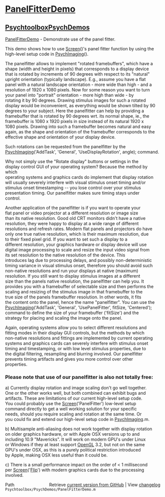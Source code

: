 # [PanelFitterDemo](PanelFitterDemo)
## [Psychtoolbox](Psychtoolbox)[PsychDemos](PsychDemos)

[PanelFitterDemo](PanelFitterDemo) - Demonstrate use of the panel fitter.  
  
This demo shows how to use [Screen](Screen)()'s panel fitter function by using the  
high-level setup code in [PsychImaging](PsychImaging)().  
  
The panelfitter allows to implement "rotated framebuffers", which have a  
shape (width and height in pixels) that corresponds to a display device  
that is rotated by increments of 90 degrees with respect to its "natural"  
upright orientation (typically landscape). E.g., assume you have a flat  
panel with a natural landscape orientation - more wide than high - and a  
resolution of 1920 x 1080 pixels. Now for some reason you want to turn  
your panel into "portrait" orientation - more high than wide - by  
rotating it by 90 degrees. Drawing stimulus images for such a rotated  
display would be inconvenient, as everything would be shown tilted by 90  
degrees to your subject. Here the panelfitter can help by providing a  
framebuffer that is rotated by 90 degrees wrt. its normal shape, ie., the  
framebuffer is 1080 x 1920 pixels in size instead of its natural 1920 x  
1080 pixels. Drawing into such a framebuffer becomes natural and easy  
again, as the shape and orientation of the framebuffer corresponds to the  
effective shape and orientation of your display device.  
  
Such rotations can be requested from the panelfitter by the  
[PsychImaging](PsychImaging)('AddTask', 'General', 'UseDisplayRotation', angle); command.  
  
Why not simply use the "Rotate display" buttons or settings in the  
display control GUI of your operating system? Because the method by which  
operating systems and graphics cards do implement that display rotation  
will usually severely interfere with visual stimulus onset timing and/or  
stimulus onset timestamping -- you lose control over your stimulus  
presentation timing. Our panelfitter makes sure timing stays under  
control.  
  
Another application of the panelfitter is if you want to operate your  
flat panel or video projector at a different resolution or image size  
than its native resolution. Good old CRT monitors didn't have a native  
resolution, they were happy to display at a wide range of different  
resolutions and refresh rates. Modern flat panels and projectors do have  
only one true native resolution, which is their maximum resolution, due  
to their fixed pixel grid. If you want to set such a display to a  
different resolution, your graphics hardware or display device will use  
digital image processing to scale and resize the input video signal from  
its set resolution to the native resolution of the device. This  
introduces lag due to processing delays, and possibly non-deterministic  
timing variance in visual stimulus onset, therefore you should avoid such  
non-native resolutions and run your displays at native (maximum)  
resolution. If you still want to display stimulus images at a different  
size than the panels native resolution, the panelfitter can help you. It  
provides you with a framebuffer of selectable size and then performs the  
scaling and resizing of the stimulus image in that framebuffer to the  
true size of the panels framebuffer resolution. In other words, it fits  
the content onto the panel, hence the name "panelfitter". You can use the  
[PsychImaging](PsychImaging)('AddTask', 'General', 'UsePanelFitter', fitSize, 'Centered');  
command to define the size of your framebuffer ('fitSize') and the  
strategy for placing and scaling the image onto the panel.  
  
Again, operating systems allow you to select different resolutions and  
fitting modes in their display GUI controls, but the methods by which  
non-native resolutions and fittings are implemented by current operating  
systems and graphics cards can severely interfere with stimulus onset  
timing and timestamping, or with low level stimulus properties, due to  
the digital filtering, resampling and blurring involved. Our panelfitter  
prevents timing artifacts and gives you more control over other  
properties.  
  
### Please note that use of our panelfitter is also not totally free:  
  
a) Currently display rotation and image scaling don't go well together.  
   One or the other works well, but both combined can exhibit bugs and  
   artifacts. These are limitations of our current high-level setup code.  
   You could probably use the [Screen](Screen)('PanelFitter') low-level setup  
   command directly to get a well working solution for your specific  
   needs, should you require scaling and rotation at the same time. Or  
   you could fix and extend our high-level setup code in [PsychImaging](PsychImaging).m.  
  
b) Multisample anti-aliasing does not work together with display rotation  
   on older graphics hardware, or with Apple OSX versions up to and  
   including 10.9 "Mavericks". It will work on modern GPU's under Linux  
   or Windows if they at least support [OpenGL](OpenGL) 3.2, but not on the same  
   GPU's under OSX, as this is a purely political restriction introduced  
   by Apple, making OSX less useful than it could be.  
  
c) There is a small performance impact on the order of < 1 millisecond  
   per [Screen](Screen)('[Flip](Flip)') with modern graphics cards due to the processing  
   involved.  
  




<div class="code_header" style="text-align:right;">
  <span style="float:left;">Path&nbsp;&nbsp;</span> <span class="counter">Retrieve <a href=
  "https://raw.github.com/Psychtoolbox-3/Psychtoolbox-3/beta/Psychtoolbox/PsychDemos/PanelFitterDemo.m">current version from GitHub</a> | View <a href=
  "https://github.com/Psychtoolbox-3/Psychtoolbox-3/commits/beta/Psychtoolbox/PsychDemos/PanelFitterDemo.m">changelog</a></span>
</div>
<div class="code">
  <code>Psychtoolbox/PsychDemos/PanelFitterDemo.m</code>
</div>

